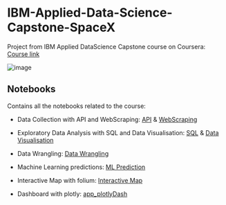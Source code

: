 # IBM-Applied-Data-Science-Capstone-SpaceX

Project from IBM Applied DataScience Capstone course on Coursera:
[Course link](https://www.coursera.org/learn/applied-data-science-capstone)

![image](https://user-images.githubusercontent.com/60775531/213707766-c487deef-9cf6-46f4-a640-11b4d365ba32.png)


## Notebooks

Contains all the notebooks related to the course:

* Data Collection with API and WebScraping: [API](https://github.com/AlexandraChuvatin/IBM-Applied-Data-Science-Capstone-SpaceX/blob/main/Data%20Collection%20API.ipynb) & [WebScraping](https://github.com/AlexandraChuvatin/IBM-Applied-Data-Science-Capstone-SpaceX/blob/main/Data%20Collection%20Web%20Scraping.ipynb)

* Exploratory Data Analysis with SQL and Data Visualisation: [SQL](https://github.com/AlexandraChuvatin/IBM-Applied-Data-Science-Capstone-SpaceX/blob/main/EDA%20SQL.ipynb) & [Data Visualisation](https://github.com/AlexandraChuvatin/IBM-Applied-Data-Science-Capstone-SpaceX/blob/main/EDA%20Data%20Visualisation.ipynb)

* Data Wrangling: [Data Wrangling](https://github.com/AlexandraChuvatin/IBM-Applied-Data-Science-Capstone-SpaceX/blob/main/Data%20Wrangling.ipynb)

* Machine Learning predictions: [ML Prediction](https://github.com/AlexandraChuvatin/IBM-Applied-Data-Science-Capstone-SpaceX/blob/main/ML%20Prediction.ipynb)

* Interactive Map with folium: [Interactive Map](https://github.com/AlexandraChuvatin/IBM-Applied-Data-Science-Capstone-SpaceX/blob/main/Interactive%20Map%20with%20Folium.ipynb)

* Dashboard with plotly: [app_plotlyDash](https://github.com/AlexandraChuvatin/IBM-Applied-Data-Science-Capstone-SpaceX/blob/main/app_PlotlyDash.py)
